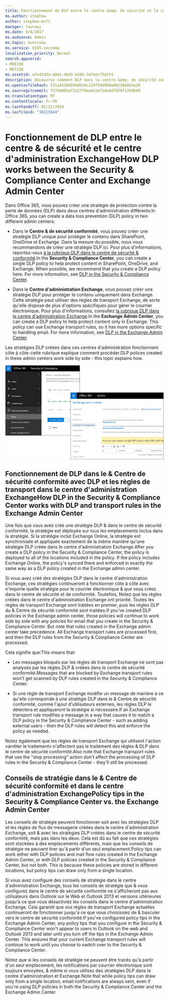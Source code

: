 ```yaml
---
title: Fonctionnement de DLP entre le centre &amp; de sécurité et le centre d'administration Exchange
ms.author: stephow
author: stephow-msft
manager: laurawi
ms.date: 8/4/2017
ms.audience: Admin
ms.topic: overview
ms.service: O365-seccomp
localization_priority: Normal
search.appverid:
- MOE150
- MET150
ms.assetid: a7e4342a-a0a1-4b43-b166-3d7eecf5d2fd
description: Découvrez comment DLP dans le centre &amp; de sécurité conformité fonctionne avec DLP et les règles de transport dans le centre d'administration Exchange.
ms.openlocfilehash: 531a45308594d03dc219f50d989a08236b8b5e20
ms.sourcegitcommit: f57b4001ef1327f0ea622e716a4d7d78f1769b49
ms.translationtype: MT
ms.contentlocale: fr-FR
ms.lasthandoff: 02/23/2019
ms.locfileid: "30215644"
---
```

# <a name="how-dlp-works-between-the-security-amp-compliance-center-and-exchange-admin-center"></a><span data-ttu-id="96925-103">Fonctionnement de DLP entre le centre &amp; de sécurité et le centre d'administration Exchange</span><span class="sxs-lookup"><span data-stu-id="96925-103">How DLP works between the Security &amp; Compliance Center and Exchange Admin Center</span></span>

<span data-ttu-id="96925-104">Dans Office 365, vous pouvez créer une stratégie de protection contre la perte de données (DLP) dans deux centres d'administration différents:</span><span class="sxs-lookup"><span data-stu-id="96925-104">In Office 365, you can create a data loss prevention (DLP) policy in two different admin centers:</span></span>
  
- <span data-ttu-id="96925-p101">Dans le **Centre &amp; de sécurité conformité**, vous pouvez créer une stratégie DLP unique pour protéger le contenu dans SharePoint, OneDrive et Exchange. Dans la mesure du possible, nous vous recommandons de créer une stratégie DLP ici. Pour plus d'informations, reportez-vous [à la rubrique DLP dans le centre de sécurité &amp; conformité](data-loss-prevention-policies.md).</span><span class="sxs-lookup"><span data-stu-id="96925-p101">In the **Security &amp; Compliance Center**, you can create a single DLP policy to help protect content in SharePoint, OneDrive, and Exchange. When possible, we recommend that you create a DLP policy here. For more information, see [DLP in the Security &amp; Compliance Center](data-loss-prevention-policies.md).</span></span>
    
- <span data-ttu-id="96925-p102">Dans le **Centre d'administration Exchange**, vous pouvez créer une stratégie DLP pour protéger le contenu uniquement dans Exchange. Cette stratégie peut utiliser des règles de transport Exchange, de sorte qu'elle dispose de plus d'options spécifiques pour gérer le courrier électronique. Pour plus d'informations, consultez [la rubrique DLP dans le centre d'administration Exchange](https://go.microsoft.com/fwlink/?linkid=852311).</span><span class="sxs-lookup"><span data-stu-id="96925-p102">In the **Exchange Admin Center**, you can create a DLP policy to help protect content only in Exchange. This policy can use Exchange transport rules, so it has more options specific to handling email. For more information, see [DLP in the Exchange Admin Center](https://go.microsoft.com/fwlink/?linkid=852311).</span></span>
    
<span data-ttu-id="96925-111">Les stratégies DLP créées dans ces centres d'administration fonctionnent côte à côte-cette rubrique explique comment procéder.</span><span class="sxs-lookup"><span data-stu-id="96925-111">DLP polices created in these admin centers work side by side - this topic explains how.</span></span>
  
![Pages DLP dans le centre de sécurité et de conformité et centre d'administration Exchange](media/d3eaa7e7-3b16-457b-bd9c-26707f7b584f.png)
  
## <a name="how-dlp-in-the-security-amp-compliance-center-works-with-dlp-and-transport-rules-in-the-exchange-admin-center"></a><span data-ttu-id="96925-113">Fonctionnement de DLP dans le &amp; Centre de sécurité conformité avec DLP et les règles de transport dans le centre d'administration Exchange</span><span class="sxs-lookup"><span data-stu-id="96925-113">How DLP in the Security &amp; Compliance Center works with DLP and transport rules in the Exchange Admin Center</span></span>

<span data-ttu-id="96925-p103">Une fois que vous avez créé une stratégie DLP &amp; dans le centre de sécurité conformité, la stratégie est déployée sur tous les emplacements inclus dans la stratégie. Si la stratégie inclut Exchange Online, la stratégie est synchronisée et appliquée exactement de la même manière qu'une stratégie DLP créée dans le centre d'administration Exchange.</span><span class="sxs-lookup"><span data-stu-id="96925-p103">After you create a DLP policy in the Security &amp; Compliance Center, the policy is deployed to all of the locations included in the policy. If the policy includes Exchange Online, the policy's synced there and enforced in exactly the same way as a DLP policy created in the Exchange admin center.</span></span> 
  
<span data-ttu-id="96925-p104">Si vous avez créé des stratégies DLP dans le centre d'administration Exchange, ces stratégies continueront à fonctionner côte à côte avec n'importe quelle stratégie pour le courrier électronique &amp; que vous créez dans le centre de sécurité et de conformité. Toutefois, Notez que les règles créées dans le centre d'administration Exchange ont priorité. Toutes les règles de transport Exchange sont traitées en premier, puis les règles DLP du &amp; Centre de sécurité conformité sont traitées.</span><span class="sxs-lookup"><span data-stu-id="96925-p104">If you've created DLP policies in the Exchange admin center, those policies will continue to work side by side with any policies for email that you create in the Security &amp; Compliance Center. But note that rules created in the Exchange admin center take precedence. All Exchange transport rules are processed first, and then the DLP rules from the Security &amp; Compliance Center are processed.</span></span>
  
<span data-ttu-id="96925-119">Cela signifie que:</span><span class="sxs-lookup"><span data-stu-id="96925-119">This means that:</span></span>
  
- <span data-ttu-id="96925-120">Les messages bloqués par les règles de transport Exchange ne sont pas analysés par les règles DLP &amp; créées dans le centre de sécurité conformité.</span><span class="sxs-lookup"><span data-stu-id="96925-120">Messages that are blocked by Exchange transport rules won't get scanned by DLP rules created in the Security &amp; Compliance Center.</span></span>
    
- <span data-ttu-id="96925-121">Si une règle de transport Exchange modifie un message de manière à ce qu'elle corresponde à une stratégie DLP dans le &amp; Centre de sécurité conformité, comme l'ajout d'utilisateurs externes, les règles DLP le détectera et appliqueront la stratégie si nécessaire.</span><span class="sxs-lookup"><span data-stu-id="96925-121">If an Exchange transport rule modifies a message in a way that causes it to match a DLP policy in the Security &amp; Compliance Center - such as adding external users - then the DLP rules will detect this and enforce the policy as needed.</span></span>
    
<span data-ttu-id="96925-122">Notez également que les règles de transport Exchange qui utilisent l'action «arrêter le traitement» n'affectent pas le traitement des règles &amp; DLP dans le centre de sécurité conformité.</span><span class="sxs-lookup"><span data-stu-id="96925-122">Also note that Exchange transport rules that use the "stop processing" action don't affect the processing of DLP rules in the Security &amp; Compliance Center - they'll still be processed.</span></span>
  
## <a name="policy-tips-in-the-security-amp-compliance-center-vs-the-exchange-admin-center"></a><span data-ttu-id="96925-123">Conseils de stratégie dans le &amp; Centre de sécurité conformité et dans le centre d'administration Exchange</span><span class="sxs-lookup"><span data-stu-id="96925-123">Policy tips in the Security &amp; Compliance Center vs. the Exchange Admin Center</span></span>

<span data-ttu-id="96925-p105">Les conseils de stratégie peuvent fonctionner soit avec les stratégies DLP et les règles de flux de messagerie créées dans le centre d'administration Exchange, soit &amp; avec les stratégies DLP créées dans le centre de sécurité conformité, mais pas dans les deux. Cela est dû au fait que ces stratégies sont stockées à des emplacements différents, mais que les conseils de stratégie ne peuvent tirer qu'à partir d'un seul emplacement.</span><span class="sxs-lookup"><span data-stu-id="96925-p105">Policy tips can work either with DLP policies and mail flow rules created in the Exchange Admin Center, or with DLP policies created in the Security &amp; Compliance Center, but not both. This is because these policies are stored in different locations, but policy tips can draw only from a single location.</span></span>
  
<span data-ttu-id="96925-p106">Si vous avez configuré des conseils de stratégie dans le centre d'administration Exchange, tous les conseils de stratégie que &amp; vous configurez dans le centre de sécurité conformité ne s'afficheront pas aux utilisateurs dans Outlook sur le Web et Outlook 2013 et versions ultérieures jusqu'à ce que vous désactiviez les conseils dans le centre d'administration Exchange. Cela garantit que vos règles de transport Exchange actuelles continueront de fonctionner jusqu'à ce que vous choisissiez de &amp; basculer vers le centre de sécurité conformité.</span><span class="sxs-lookup"><span data-stu-id="96925-p106">If you've configured policy tips in the Exchange Admin Center, any policy tips that you configure in the Security &amp; Compliance Center won't appear to users in Outlook on the web and Outlook 2013 and later until you turn off the tips in the Exchange Admin Center. This ensures that your current Exchange transport rules will continue to work until you choose to switch over to the Security &amp; Compliance Center.</span></span>
  
<span data-ttu-id="96925-128">Notez que si les conseils de stratégie ne peuvent être tracés qu'à partir d'un seul emplacement, les notifications par courrier électronique sont toujours envoyées, &amp; même si vous utilisez des stratégies DLP dans le centre d'administration et Exchange.</span><span class="sxs-lookup"><span data-stu-id="96925-128">Note that while policy tips can draw only from a single location, email notifications are always sent, even if you're using DLP policies in both the Security &amp; Compliance Center and the Exchange Admin Center.</span></span>
  

